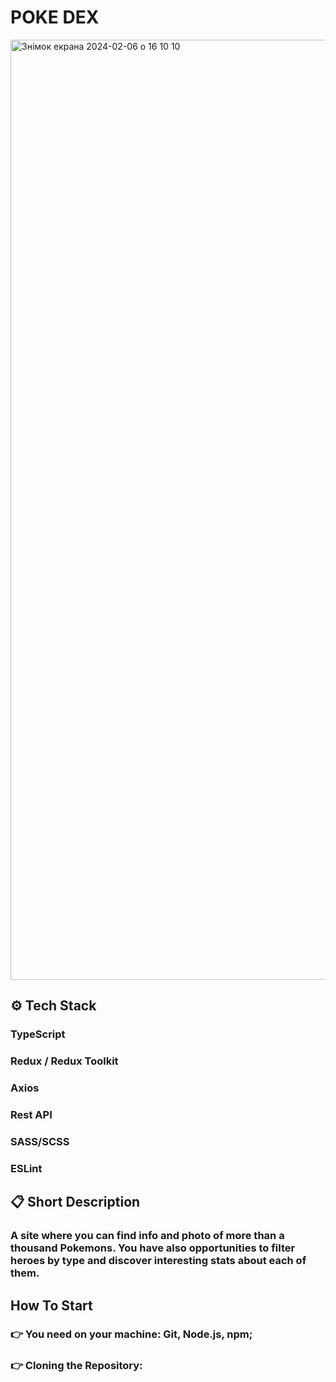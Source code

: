 # POKE DEX

<img width="1504" alt="Знімок екрана 2024-02-06 о 16 10 10" src="https://github.com/oleggrynkevych/pokemon-site/assets/93547182/a14f723d-d0e3-48b2-af82-3a96583ce435">

## ⚙️ Tech Stack
 ### TypeScript
 ### Redux / Redux Toolkit
 ### Axios
 ### Rest API
 ### SASS/SCSS
 ### ESLint
                                                                                                                                                                    
## 📋 Short Description
 ### A site where you can find info and photo of more than a thousand Pokemons. You have also opportunities to filter heroes by type and discover interesting stats about each of them.

## How To Start
 ### 👉 You need on your machine: Git, Node.js, npm;
 ### 👉 Cloning the Repository:


